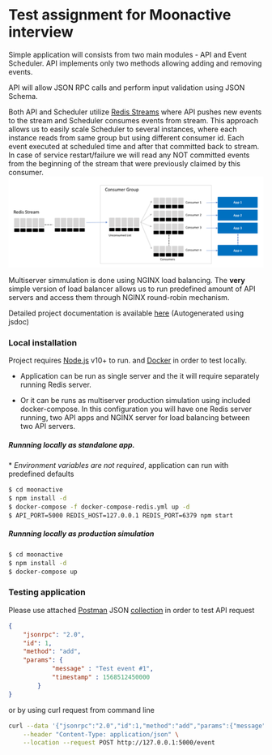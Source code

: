 # Test assignment for Moonactive interview

Simple application will consists from two main modules - API and Event Scheduler. 
API implements only two methods allowing adding and removing events.

API will allow JSON RPC calls and perform input validation using JSON Schema.

Both API and Scheduler utilize [Redis Streams](https://redis.io/topics/streams-intro) 
where API pushes new events to the stream and Scheduler consumes events from stream. 
This approach allows us to easily scale Scheduler to several instances, where each instance reads from same group but using different consumer id.
Each event executed at scheduled time and after that committed back to stream. In case of service restart/failure we will read 
any NOT committed events from the beginning of the stream that were previously claimed by this consumer. 
![alt text](./doc/consumer_groups.png "Redis streams - schema")

Multiserver simmulation is done using NGINX load balancing. The **very** simple version of load balancer allows us to run predefined amount of API servers 
and access them through NGINX round-robin mechanism.

Detailed project documentation is available [here](doc/documentation.md) (Autogenerated using jsdoc)

### Local installation
Project requires [Node.js](https://nodejs.org/) v10+ to run. and [Docker](https://www.docker.com/) in order to test locally.
- Application can be run as single server and the it will require separately running Redis server. 

- Or it can be runs as multiserver production simulation using included docker-compose. 
In this configuration you will have one Redis server running, two API apps and NGINX server for load balancing between two API servers.

##### Runnning locally as standalone app. 

\* *Environment variables are not required*, application can run with predefined defaults
```sh
$ cd moonactive
$ npm install -d
$ docker-compose -f docker-compose-redis.yml up -d 
$ API_PORT=5000 REDIS_HOST=127.0.0.1 REDIS_PORT=6379 npm start
```

 ##### Runnning locally as production simulation 

```sh
$ cd moonactive
$ npm install -d
$ docker-compose up
```

### Testing application 

Please use attached [Postman](https://www.getpostman.com/) JSON [collection](./postman_collection.json) in order to test API request

```json
{
	"jsonrpc": "2.0", 
	"id": 1,
	"method": "add", 
	"params": {
            "message" : "Test event #1",
            "timestamp" : 1568512450000
        }	
}
```

or by using curl request from command line

```sh
curl --data '{"jsonrpc":"2.0","id":1,"method":"add","params":{"message":"Test event #1","timestamp":1568512450000}}' \
    --header "Content-Type: application/json" \
    --location --request POST http://127.0.0.1:5000/event
```


